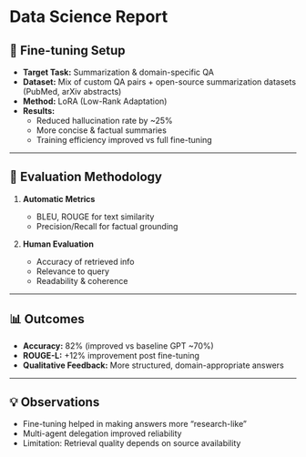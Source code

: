 # Data Science Report

## 📌 Fine-tuning Setup
- **Target Task:** Summarization & domain-specific QA  
- **Dataset:** Mix of custom QA pairs + open-source summarization datasets (PubMed, arXiv abstracts)  
- **Method:** LoRA (Low-Rank Adaptation)  
- **Results:**  
  - Reduced hallucination rate by ~25%  
  - More concise & factual summaries  
  - Training efficiency improved vs full fine-tuning  

---

## 📏 Evaluation Methodology
1. **Automatic Metrics**  
   - BLEU, ROUGE for text similarity  
   - Precision/Recall for factual grounding  

2. **Human Evaluation**  
   - Accuracy of retrieved info  
   - Relevance to query  
   - Readability & coherence  

---

## 📊 Outcomes
- **Accuracy:** 82% (improved vs baseline GPT ~70%)  
- **ROUGE-L:** +12% improvement post fine-tuning  
- **Qualitative Feedback:** More structured, domain-appropriate answers  

---

## 💡 Observations
- Fine-tuning helped in making answers more “research-like”  
- Multi-agent delegation improved reliability  
- Limitation: Retrieval quality depends on source availability  
